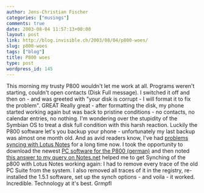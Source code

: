 ```yaml
---
author: Jens-Christian Fischer
categories: ["musings"]
comments: true
date: 2003-08-04 11:57:13+00:00
layout: post
link: http://blog.invisible.ch/2003/08/04/p800-woes/
slug: p800-woes
tags: ["blog"]
title: P800 woes
type: post
wordpress_id: 145
---
```


This morning my trusty P800 wouldn't let me work at all. Programs weren't starting, couldn't open contacts (Disk Full message).
I switched it off and then on - and was greeted with "your disk is corrupt - I will format it to fix the problem". GREAT
Really great - after formatting the disk, my phone started working again but was back to pristine conditions - no contacts, no calendar entries, no nothing.
I'm wondering over the stupidity of the Symbian OS to treat a disk full condition with this harsh reaction.
Luckily the P800 software let's you backup your phone - unfortunately my last backup was almost one month old.
And as avid readers know, I've had [problems syncing with Lotus Notes](http://www.invisible.ch/archives/000071.html) for a long time now.
I took the opportunity to download the newest [PC software for the P800 (german)](http://www.sonyericsson.com/downloads/PCSuiteForP800_rel_1.5.1_DE.exe) and then noted [this answer to my query on Notes.net](http://www-10.lotus.com/ldd/46dom.nsf/55c38d716d632d9b8525689b005ba1c0/c40069661039748c85256d3400313c6f?OpenDocument) helped me to get Synching of the p800 with Lotus Notes working again: I had to remove every trace of the old PC Suite from the system. I also removed all traces of it in the registry, re-installed the 1.5.1 software, set up the synch options - and voila - it worked.
Incredible. Technology at it's best. Grmpfl
